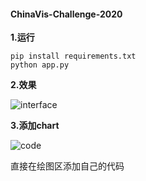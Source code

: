 #### ChinaVis-Challenge-2020

**1.运行**

```
pip install requirements.txt
python app.py
```

**2.效果**

![interface](https://github.com/tiansnowfly/ChinaVis-Challenge-2020/tree/master/static/images/system/interface.png)

**3.添加chart**

![code](https://github.com/tiansnowfly/ChinaVis-Challenge-2020/tree/master/static/images/system/code.png)

直接在绘图区添加自己的代码
